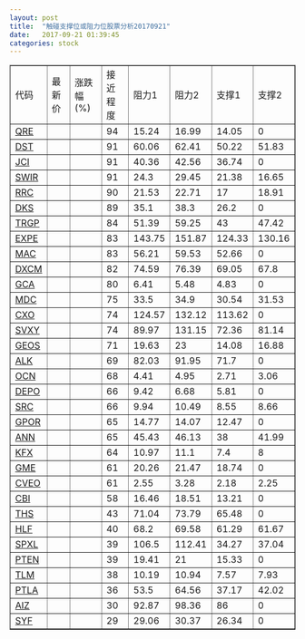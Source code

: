 ```yaml
---
layout: post
title:  "触碰支撑位或阻力位股票分析20170921"
date:   2017-09-21 01:39:45
categories: stock
---
```

<script type="text/javascript">
var stockList = []
stockList.push('gb_qre');
stockList.push('gb_dst');
stockList.push('gb_jci');
stockList.push('gb_swir');
stockList.push('gb_rrc');
stockList.push('gb_dks');
stockList.push('gb_trgp');
stockList.push('gb_expe');
stockList.push('gb_mac');
stockList.push('gb_dxcm');
stockList.push('gb_gca');
stockList.push('gb_mdc');
stockList.push('gb_cxo');
stockList.push('gb_svxy');
stockList.push('gb_geos');
stockList.push('gb_alk');
stockList.push('gb_ocn');
stockList.push('gb_depo');
stockList.push('gb_src');
stockList.push('gb_gpor');
stockList.push('gb_ann');
stockList.push('gb_kfx');
stockList.push('gb_gme');
stockList.push('gb_cveo');
stockList.push('gb_cbi');
stockList.push('gb_ths');
stockList.push('gb_hlf');
stockList.push('gb_spxl');
stockList.push('gb_pten');
stockList.push('gb_tlm');
stockList.push('gb_ptla');
stockList.push('gb_aiz');
stockList.push('gb_syf');
</script>
<table border="1">
 <tr>
 <td>代码</td>
 <td>最新价</td>
 <td>涨跌幅(%)</td>
 <td>接近程度</td>
 <td>阻力1</td>
 <td>阻力2</td>
 <td>支撑1</td>
 <td>支撑2</td>
</tr>
  <tr id="qre" class="red">
  <td><a href="http://stock.finance.sina.com.cn/usstock/quotes/QRE.html" target="_blank">QRE</a></td><td></td><td></td><td>94</td><td>15.24</td><td>16.99</td><td>14.05</td><td>0</td></tr>
  <tr id="dst" class="green">
  <td><a href="http://stock.finance.sina.com.cn/usstock/quotes/DST.html" target="_blank">DST</a></td><td></td><td></td><td>91</td><td>60.06</td><td>62.41</td><td>50.22</td><td>51.83</td></tr>
  <tr id="jci" class="red">
  <td><a href="http://stock.finance.sina.com.cn/usstock/quotes/JCI.html" target="_blank">JCI</a></td><td></td><td></td><td>91</td><td>40.36</td><td>42.56</td><td>36.74</td><td>0</td></tr>
  <tr id="swir" class="green">
  <td><a href="http://stock.finance.sina.com.cn/usstock/quotes/SWIR.html" target="_blank">SWIR</a></td><td></td><td></td><td>91</td><td>24.3</td><td>29.45</td><td>21.38</td><td>16.65</td></tr>
  <tr id="rrc" class="green">
  <td><a href="http://stock.finance.sina.com.cn/usstock/quotes/RRC.html" target="_blank">RRC</a></td><td></td><td></td><td>90</td><td>21.53</td><td>22.71</td><td>17</td><td>18.91</td></tr>
  <tr id="dks" class="green">
  <td><a href="http://stock.finance.sina.com.cn/usstock/quotes/DKS.html" target="_blank">DKS</a></td><td></td><td></td><td>89</td><td>35.1</td><td>38.3</td><td>26.2</td><td>0</td></tr>
  <tr id="trgp" class="green">
  <td><a href="http://stock.finance.sina.com.cn/usstock/quotes/TRGP.html" target="_blank">TRGP</a></td><td></td><td></td><td>84</td><td>51.39</td><td>59.25</td><td>43</td><td>47.42</td></tr>
  <tr id="expe" class="red">
  <td><a href="http://stock.finance.sina.com.cn/usstock/quotes/EXPE.html" target="_blank">EXPE</a></td><td></td><td></td><td>83</td><td>143.75</td><td>151.87</td><td>124.33</td><td>130.16</td></tr>
  <tr id="mac" class="green">
  <td><a href="http://stock.finance.sina.com.cn/usstock/quotes/MAC.html" target="_blank">MAC</a></td><td></td><td></td><td>83</td><td>56.21</td><td>59.53</td><td>52.66</td><td>0</td></tr>
  <tr id="dxcm" class="green">
  <td><a href="http://stock.finance.sina.com.cn/usstock/quotes/DXCM.html" target="_blank">DXCM</a></td><td></td><td></td><td>82</td><td>74.59</td><td>76.39</td><td>69.05</td><td>67.8</td></tr>
  <tr id="gca" class="green">
  <td><a href="http://stock.finance.sina.com.cn/usstock/quotes/GCA.html" target="_blank">GCA</a></td><td></td><td></td><td>80</td><td>6.41</td><td>5.48</td><td>4.83</td><td>0</td></tr>
  <tr id="mdc" class="green">
  <td><a href="http://stock.finance.sina.com.cn/usstock/quotes/MDC.html" target="_blank">MDC</a></td><td></td><td></td><td>75</td><td>33.5</td><td>34.9</td><td>30.54</td><td>31.53</td></tr>
  <tr id="cxo" class="green">
  <td><a href="http://stock.finance.sina.com.cn/usstock/quotes/CXO.html" target="_blank">CXO</a></td><td></td><td></td><td>74</td><td>124.57</td><td>132.12</td><td>113.62</td><td>0</td></tr>
  <tr id="svxy" class="red">
  <td><a href="http://stock.finance.sina.com.cn/usstock/quotes/SVXY.html" target="_blank">SVXY</a></td><td></td><td></td><td>74</td><td>89.97</td><td>131.15</td><td>72.36</td><td>81.14</td></tr>
  <tr id="geos" class="green">
  <td><a href="http://stock.finance.sina.com.cn/usstock/quotes/GEOS.html" target="_blank">GEOS</a></td><td></td><td></td><td>71</td><td>19.63</td><td>23</td><td>14.08</td><td>16.88</td></tr>
  <tr id="alk" class="green">
  <td><a href="http://stock.finance.sina.com.cn/usstock/quotes/ALK.html" target="_blank">ALK</a></td><td></td><td></td><td>69</td><td>82.03</td><td>91.95</td><td>71.7</td><td>0</td></tr>
  <tr id="ocn" class="green">
  <td><a href="http://stock.finance.sina.com.cn/usstock/quotes/OCN.html" target="_blank">OCN</a></td><td></td><td></td><td>68</td><td>4.41</td><td>4.95</td><td>2.71</td><td>3.06</td></tr>
  <tr id="depo" class="green">
  <td><a href="http://stock.finance.sina.com.cn/usstock/quotes/DEPO.html" target="_blank">DEPO</a></td><td></td><td></td><td>66</td><td>9.42</td><td>6.68</td><td>5.81</td><td>0</td></tr>
  <tr id="src" class="green">
  <td><a href="http://stock.finance.sina.com.cn/usstock/quotes/SRC.html" target="_blank">SRC</a></td><td></td><td></td><td>66</td><td>9.94</td><td>10.49</td><td>8.55</td><td>8.66</td></tr>
  <tr id="gpor" class="red">
  <td><a href="http://stock.finance.sina.com.cn/usstock/quotes/GPOR.html" target="_blank">GPOR</a></td><td></td><td></td><td>65</td><td>14.77</td><td>14.07</td><td>12.47</td><td>0</td></tr>
  <tr id="ann" class="red">
  <td><a href="http://stock.finance.sina.com.cn/usstock/quotes/ANN.html" target="_blank">ANN</a></td><td></td><td></td><td>65</td><td>45.43</td><td>46.13</td><td>38</td><td>41.99</td></tr>
  <tr id="kfx" class="green">
  <td><a href="http://stock.finance.sina.com.cn/usstock/quotes/KFX.html" target="_blank">KFX</a></td><td></td><td></td><td>64</td><td>10.97</td><td>11.1</td><td>7.4</td><td>8</td></tr>
  <tr id="gme" class="red">
  <td><a href="http://stock.finance.sina.com.cn/usstock/quotes/GME.html" target="_blank">GME</a></td><td></td><td></td><td>61</td><td>20.26</td><td>21.47</td><td>18.74</td><td>0</td></tr>
  <tr id="cveo" class="red">
  <td><a href="http://stock.finance.sina.com.cn/usstock/quotes/CVEO.html" target="_blank">CVEO</a></td><td></td><td></td><td>61</td><td>2.55</td><td>3.28</td><td>2.18</td><td>2.25</td></tr>
  <tr id="cbi" class="red">
  <td><a href="http://stock.finance.sina.com.cn/usstock/quotes/CBI.html" target="_blank">CBI</a></td><td></td><td></td><td>58</td><td>16.46</td><td>18.51</td><td>13.21</td><td>0</td></tr>
  <tr id="ths" class="green">
  <td><a href="http://stock.finance.sina.com.cn/usstock/quotes/THS.html" target="_blank">THS</a></td><td></td><td></td><td>43</td><td>71.04</td><td>73.79</td><td>65.48</td><td>0</td></tr>
  <tr id="hlf" class="red">
  <td><a href="http://stock.finance.sina.com.cn/usstock/quotes/HLF.html" target="_blank">HLF</a></td><td></td><td></td><td>40</td><td>68.2</td><td>69.58</td><td>61.29</td><td>61.67</td></tr>
  <tr id="spxl" class="green">
  <td><a href="http://stock.finance.sina.com.cn/usstock/quotes/SPXL.html" target="_blank">SPXL</a></td><td></td><td></td><td>39</td><td>106.5</td><td>112.41</td><td>34.27</td><td>37.04</td></tr>
  <tr id="pten" class="green">
  <td><a href="http://stock.finance.sina.com.cn/usstock/quotes/PTEN.html" target="_blank">PTEN</a></td><td></td><td></td><td>39</td><td>19.41</td><td>21</td><td>15.33</td><td>0</td></tr>
  <tr id="tlm" class="green">
  <td><a href="http://stock.finance.sina.com.cn/usstock/quotes/TLM.html" target="_blank">TLM</a></td><td></td><td></td><td>38</td><td>10.19</td><td>10.94</td><td>7.57</td><td>7.93</td></tr>
  <tr id="ptla" class="red">
  <td><a href="http://stock.finance.sina.com.cn/usstock/quotes/PTLA.html" target="_blank">PTLA</a></td><td></td><td></td><td>36</td><td>53.5</td><td>64.56</td><td>37.17</td><td>42.02</td></tr>
  <tr id="aiz" class="green">
  <td><a href="http://stock.finance.sina.com.cn/usstock/quotes/AIZ.html" target="_blank">AIZ</a></td><td></td><td></td><td>30</td><td>92.87</td><td>98.36</td><td>86</td><td>0</td></tr>
  <tr id="syf" class="red">
  <td><a href="http://stock.finance.sina.com.cn/usstock/quotes/SYF.html" target="_blank">SYF</a></td><td></td><td></td><td>29</td><td>29.06</td><td>30.37</td><td>26.34</td><td>0</td></tr>
</table>
